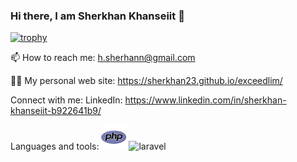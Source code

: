 ### Hi there, I am Sherkhan Khanseiit 👋


[![trophy](https://github-profile-trophy.vercel.app/?username=sherkhan23)](https://github.com/sherkhan23/github-profile-trophy)

📫 How to reach me: h.sherhann@gmail.com

👨‍💻 My personal web site: https://sherkhan23.github.io/exceedlim/


Connect with me: 
LinkedIn: https://www.linkedin.com/in/sherkhan-khanseiit-b922641b9/


Languages and tools: 
<picture>
 <source media="(prefers-color-scheme: dark)" srcset="YOUR-DARKMODE-IMAGE">
 <source media="(prefers-color-scheme: light)" srcset="YOUR-LIGHTMODE-IMAGE">
 <img alt="php" src="https://raw.githubusercontent.com/devicons/devicon/master/icons/php/php-original.svg" style="height: 40px">
</picture>
<picture>
 <source media="(prefers-color-scheme: dark)" srcset="YOUR-DARKMODE-IMAGE">
 <source media="(prefers-color-scheme: light)" srcset="YOUR-LIGHTMODE-IMAGE">
 <img alt="laravel" src="https://picperf.io/https://laravelnews.s3.amazonaws.com/images/laravel-featured.png" style="height: 40px">
</picture>
<!--

Here are some ideas to get you started:

- 🔭 I’m currently working on ...
- 🌱 I’m currently learning ...
- 👯 I’m looking to collaborate on ...
- 🤔 I’m looking for help with ...
- 💬 Ask me about ...
- 📫 How to reach me: ...
- 😄 Pronouns: ...
- ⚡ Fun fact: ...
-->
